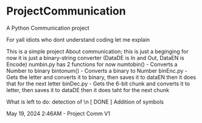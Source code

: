 # ProjectCommunication
A Python Communication project 



For yall idiots who dont understand coding let me explain


This is a simple project
About communication;
this is just a beginging
for now it is just a binary-string converter
(DataDE is In and Out, DataEN is Encode)
numbin.py has 2 functions for now
numtobin() - Converts a Number to binary
bintonum() - Converts a binary to Number
binEnc.py - Gets the letter and converts it to binary, then saves it to dataEN 
then it does that for the next letter
binDec.py - Gets the 6-bit chunk and converts it to letter, then saves it to dataDE
then it does taht for the next chunk

What is left to do:
detection of \n [ DONE ]
Addition of symbols

May 19, 2024 2:46AM - Project Comm V1
